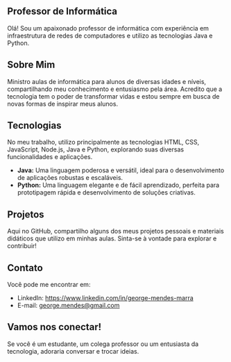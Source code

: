 ## Professor de Informática

Olá! Sou um apaixonado professor de informática com experiência em infraestrutura de redes de computadores e utilizo as tecnologias Java e Python. 

## Sobre Mim

Ministro aulas de informática para alunos de diversas idades e níveis, compartilhando meu conhecimento e entusiasmo pela área. Acredito que a tecnologia tem o poder de transformar vidas e estou sempre em busca de novas formas de inspirar meus alunos.

## Tecnologias

No meu trabalho, utilizo principalmente as tecnologias HTML, CSS, JavaScript, Node.js, Java e Python, explorando suas diversas funcionalidades e aplicações.

*   **Java:** Uma linguagem poderosa e versátil, ideal para o desenvolvimento de aplicações robustas e escaláveis.
*   **Python:** Uma linguagem elegante e de fácil aprendizado, perfeita para prototipagem rápida e desenvolvimento de soluções criativas.

## Projetos

Aqui no GitHub, compartilho alguns dos meus projetos pessoais e materiais didáticos que utilizo em minhas aulas. Sinta-se à vontade para explorar e contribuir!

## Contato

Você pode me encontrar em:

*   LinkedIn: https://www.linkedin.com/in/george-mendes-marra
*   E-mail: george.mendes@gmail.com

## Vamos nos conectar!

Se você é um estudante, um colega professor ou um entusiasta da tecnologia, adoraria conversar e trocar ideias. 
```
